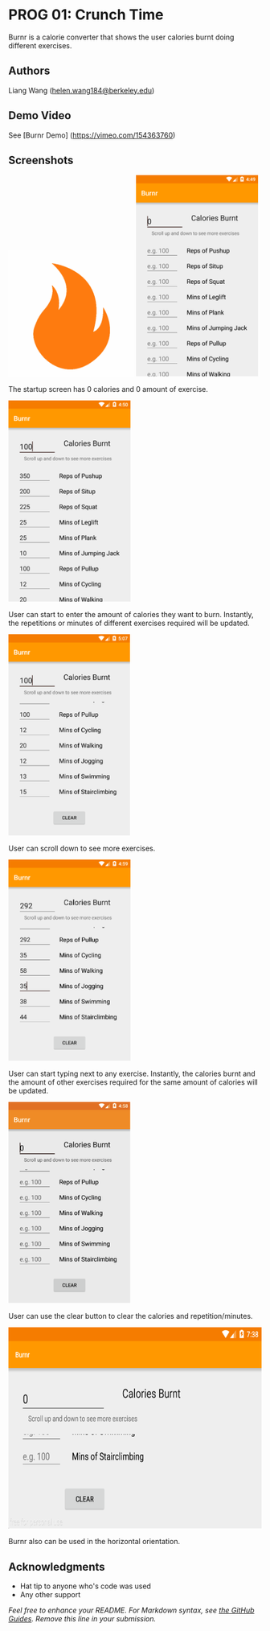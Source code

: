# PROG 01: Crunch Time

Burnr is a calorie converter that shows the user calories burnt doing different exercises. 

## Authors

Liang Wang ([helen.wang184@berkeley.edu](mailto:your_email@berkeley.edu))

## Demo Video

See [Burnr Demo] (https://vimeo.com/154363760)

## Screenshots


<img src="screenshots/fire.png" height="250" alt="Screenshot"/>

<img src="screenshots/1.png" height="400" alt="Screenshot"/>

The startup screen	has 0 calories and 0 amount of exercise. 

<img src="screenshots/2.png" height="400" alt="Screenshot"/>

User can start to enter the amount of calories they want to burn. Instantly, the repetitions or minutes of different exercises required will be updated.  	

<img src="screenshots/3.png" height="400" alt="Screenshot"/>

User can scroll down to see more exercises. 

<img src="screenshots/4.png" height="400" alt="Screenshot"/>

User can start typing next to any exercise. Instantly, the calories burnt and the amount of other exercises required for the same amount of calories will be updated. 

<img src="screenshots/5.png" height="400" alt="Screenshot"/>

User can use the clear button to clear the calories and repetition/minutes.

<img src="screenshots/6.png" height="400" alt="Screenshot"/>

Burnr also can be used in the horizontal orientation.

## Acknowledgments

* Hat tip to anyone who's code was used
* Any other support

*Feel free to enhance your README. For Markdown syntax, see [the GitHub Guides](https://guides.github.com/features/mastering-markdown/). Remove this line in your submission.*
